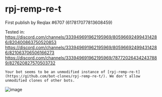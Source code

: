 # rpj-remp-re-t
First publish by Reqlax #6707 (617817077813608459)

Tested in:
https://discord.com/channels/333949691962195969/805966924994314286/820400863750520853
https://discord.com/channels/333949691962195969/805966924994314286/821063706506166273
https://discord.com/channels/333949691962195969/787720264342437889/827620827570503732

``Your bot seems to be an unmodified instance of [rpj-remp-re-t](https://github.com/bot-clones/rpj-remp-re-t/). We don't allow unmodified clones of other bots.``

![image](https://user-images.githubusercontent.com/42223873/113578699-e4b8ab80-962b-11eb-95cb-91901e1544f9.png)
